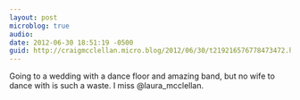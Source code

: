```yaml
---
layout: post
microblog: true
audio: 
date: 2012-06-30 18:51:19 -0500
guid: http://craigmcclellan.micro.blog/2012/06/30/t219216576778473472.html
---
```

Going to a wedding with a dance floor and amazing band, but no wife to dance with is such a waste. I miss @laura_mcclellan.
